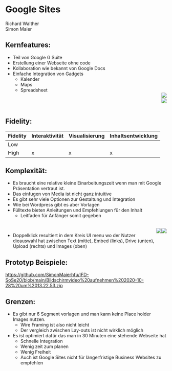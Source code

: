 # Google Sites 
Richard Walther</br> 
Simon Maier

## Kernfeatures:
* Teil von Google G Suite
* Erstellung einer Webseite ohne code 
* Kollaboration wie bekannt von Google Docs
* Einfache Integration von Gadgets
  * Kalender
  * Maps
  * Spreadsheet
  </br><img style="float:right" src="https://raw.githubusercontent.com/SimonMaierhfu/IFD-SoSe20/main/page3.png">
</br><img style="float:right" src="https://raw.githubusercontent.com/SimonMaierhfu/IFD-SoSe20/main/page4.png">
</br>

## Fidelity:

|Fidelity   | Interaktivität  | Visualisierung  | Inhaltsentwicklung   |
|---|---|---|---|
| Low  |   |   |   |
| High  | x  | x  |  x |
## Komplexität:
* Es braucht eine relative kleine Einarbeitungszeit wenn man mit Google Präsentation vertraut ist.
* Das einfugen von Media ist nicht ganz intuitive
* Es gibt sehr viele Optionen zur Gestaltung und Integration
* Wie bei Wordpress gibt es aber Vorlagen
* Fülltexte bieten Anleitungen und Empfehlungen für den Inhalt
  * Leitfaden für Anfänger somit gegeben
<br/>
<img style="float:right" src="https://raw.githubusercontent.com/SimonMaierhfu/IFD-SoSe20/main/page6.1.png">
<img style="float:right" src="https://raw.githubusercontent.com/SimonMaierhfu/IFD-SoSe20/main/page6.2png.png">

* Doppelklick resultiert in dem Kreis UI menu wo der Nutzer dieauswahl hat zwischen Text (mitte), Embed (links), Drive (unten), Upload (rechts) und Images (oben) 

## Prototyp Beispiele:
<https://github.com/SimonMaierhfu/IFD-SoSe20/blob/main/Bildschirmvideo%20aufnehmen%202020-10-28%20um%2013.22.53.zip>


## Grenzen:
* Es gibt nur 6 Segment vorlagen und man kann keine Place holder Images nutzen.
  * Wire Framing ist also nicht leicht
  * Der vergleich zwischen Lay-outs ist nicht wirklich möglich
* Es ist optimiert dafür das man in 30 Minuten eine stehende Webseite hat
  * Schnelle Integration 
  * Wenig zeit zum planen
  * Wenig Freiheit
  * Auch ist Google Sites nicht für längerfristige Business Websites zu empfehlen 



